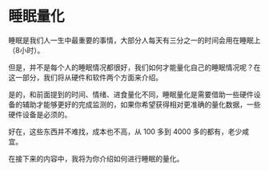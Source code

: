 # 睡眠量化

睡眠是我们人一生中最重要的事情，大部分人每天有三分之一的时间会用在睡眠上（8小时）。

但是，并不是每个人的睡眠情况都很好，我们如何才能量化自己的睡眠情况呢？在这一部分，我们将从硬件和软件两个方面来介绍。

是的，和前面提到的时间、情绪、进食量化不同，睡眠量化是需要借助一些硬件设备的辅助才能够更好的完成监测的，如果你希望获得相对更准确的量化数据，一些硬件设备是必须的。

好在，这些东西并不难找，成本也不高，从 100 多到 4000 多的都有，老少咸宜。

在接下来的内容中，我将为你介绍如何进行睡眠的量化。
